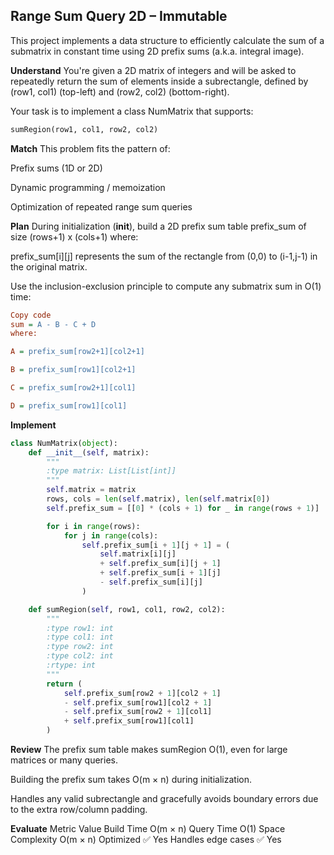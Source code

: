 ## Range Sum Query 2D – Immutable
This project implements a data structure to efficiently calculate the sum of a submatrix in constant time using 2D prefix sums (a.k.a. integral image).

**Understand**
You're given a 2D matrix of integers and will be asked to repeatedly return the sum of elements inside a subrectangle, defined by (row1, col1) (top-left) and (row2, col2) (bottom-right).

Your task is to implement a class NumMatrix that supports:

```python
sumRegion(row1, col1, row2, col2)
```

**Match**
This problem fits the pattern of:

Prefix sums (1D or 2D)

Dynamic programming / memoization

Optimization of repeated range sum queries

**Plan**
During initialization (__init__), build a 2D prefix sum table prefix_sum of size (rows+1) x (cols+1) where:

prefix_sum[i][j] represents the sum of the rectangle from (0,0) to (i-1,j-1) in the original matrix.

Use the inclusion-exclusion principle to compute any submatrix sum in O(1) time:

```ini
Copy code
sum = A - B - C + D
where:

A = prefix_sum[row2+1][col2+1]

B = prefix_sum[row1][col2+1]

C = prefix_sum[row2+1][col1]

D = prefix_sum[row1][col1]
```

**Implement**
```python
class NumMatrix(object):
    def __init__(self, matrix):
        """
        :type matrix: List[List[int]]
        """
        self.matrix = matrix
        rows, cols = len(self.matrix), len(self.matrix[0])
        self.prefix_sum = [[0] * (cols + 1) for _ in range(rows + 1)]

        for i in range(rows):
            for j in range(cols):
                self.prefix_sum[i + 1][j + 1] = (
                    self.matrix[i][j]
                    + self.prefix_sum[i][j + 1]
                    + self.prefix_sum[i + 1][j]
                    - self.prefix_sum[i][j]
                )

    def sumRegion(self, row1, col1, row2, col2):
        """
        :type row1: int
        :type col1: int
        :type row2: int
        :type col2: int
        :rtype: int
        """
        return (
            self.prefix_sum[row2 + 1][col2 + 1]
            - self.prefix_sum[row1][col2 + 1]
            - self.prefix_sum[row2 + 1][col1]
            + self.prefix_sum[row1][col1]
        )
```

**Review**
The prefix sum table makes sumRegion O(1), even for large matrices or many queries.

Building the prefix sum takes O(m × n) during initialization.

Handles any valid subrectangle and gracefully avoids boundary errors due to the extra row/column padding.

**Evaluate**
Metric	Value
Build Time	O(m × n)
Query Time	O(1)
Space Complexity	O(m × n)
Optimized	✅ Yes
Handles edge cases	✅ Yes